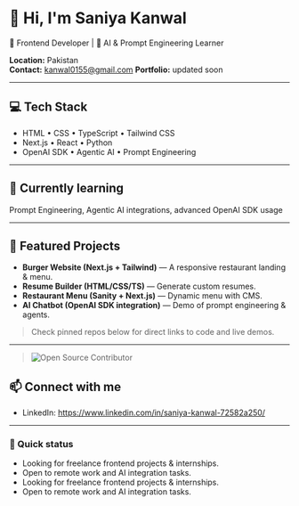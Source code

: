 # 👋 Hi, I'm Saniya Kanwal

🚀 Frontend Developer | 🧠 AI & Prompt Engineering Learner

**Location:** Pakistan  
**Contact:** kanwal0155@gmail.com 
**Portfolio:** updated soon

---

## 💻 Tech Stack
- HTML • CSS • TypeScript • Tailwind CSS  
- Next.js • React • Python  
- OpenAI SDK • Agentic AI • Prompt Engineering

---

## 🌱 Currently learning
Prompt Engineering, Agentic AI integrations, advanced OpenAI SDK usage

---

## 🧩 Featured Projects
- **Burger Website (Next.js + Tailwind)** — A responsive restaurant landing & menu.  
- **Resume Builder (HTML/CSS/TS)** — Generate custom resumes.  
- **Restaurant Menu (Sanity + Next.js)** — Dynamic menu with CMS.  
- **AI Chatbot (OpenAI SDK integration)** — Demo of prompt engineering & agents.

> Check pinned repos below for direct links to code and live demos.

---

> ![Open Source Contributor](https://img.shields.io/badge/Open%20Source-Contributor-brightgreen)

## 📫 Connect with me
- LinkedIn: https://www.linkedin.com/in/saniya-kanwal-72582a250/
---

### 📌 Quick status
- Looking for freelance frontend projects & internships.  
- Open to remote work and AI integration tasks.
- Looking for freelance frontend projects & internships.  
- Open to remote work and AI integration tasks.
